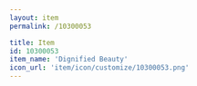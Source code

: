 ```yaml
---
layout: item
permalink: /10300053

title: Item
id: 10300053
item_name: 'Dignified Beauty'
icon_url: 'item/icon/customize/10300053.png'
---
```

